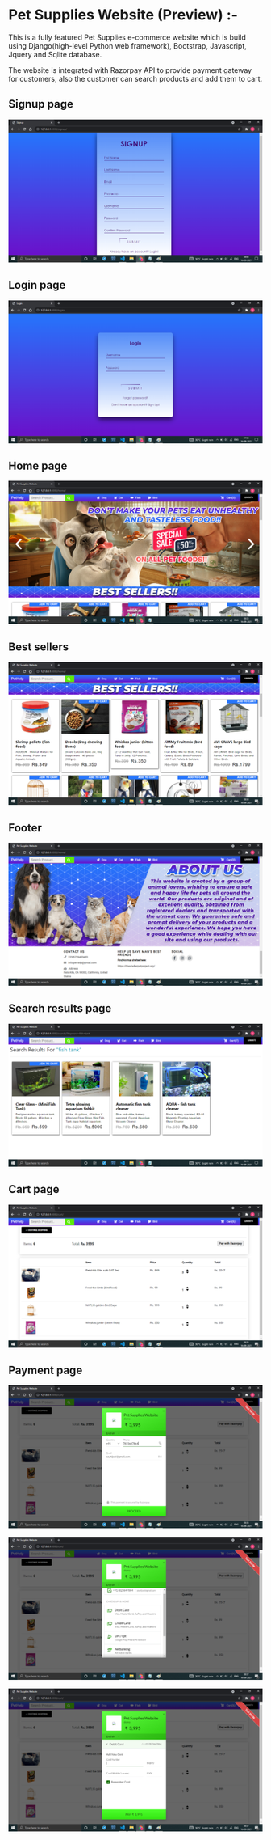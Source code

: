# Pet Supplies Website (Preview) :-

This is a fully featured Pet Supplies e-commerce website which is build using Django(high-level Python web framework), Bootstrap, Javascript, Jquery and Sqlite database. 

The website is integrated with Razorpay API to provide payment gateway for customers, also the customer can search products and add them to cart. 

## Signup page
![GitHub Footer](project%20screenshots/signup.png)

## Login page
![GitHub Footer](project%20screenshots/login.png)

## Home page
![GitHub Footer](project%20screenshots/home.png)

## Best sellers
![GitHub Footer](project%20screenshots/best_sellers.png)

## Footer
![GitHub Footer](project%20screenshots/about_us.png)

## Search results page
![GitHub Footer](project%20screenshots/search.png)

## Cart page
![GitHub Footer](project%20screenshots/cart.png)

## Payment page
![GitHub Footer](project%20screenshots/pay.png)

![GitHub Footer](project%20screenshots/pay2.png)

![GitHub Footer](project%20screenshots/pay3.png)
